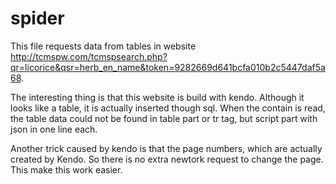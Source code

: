 # spider
This file requests data from tables in website http://tcmspw.com/tcmspsearch.php?qr=licorice&qsr=herb_en_name&token=9282669d641bcfa010b2c5447daf5a68.

The interesting thing is that this website is build with kendo. Although it looks like a table, it is actually inserted though sql. When the contain is read, the table data could not be found in table part or tr tag, but script part with json in one line each.

Another trick caused by kendo is that the page numbers, which are actually created by Kendo. So there is no extra newtork request to change the page. This make this work easier.
